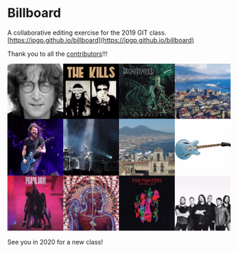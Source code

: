 # Billboard
A collaborative editing exercise for the 2019 GIT class.
[https://ipgp.github.io/billboard](https://ipgp.github.io/billboard)

Thank you to all the [contributors](https://github.com/IPGP/billboard/graphs/contributors)!!!

![collage](collage.png)

See you in 2020 for a new class!

